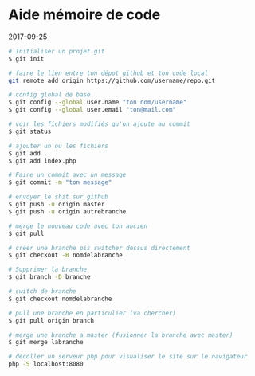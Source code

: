 # Aide mémoire de code
2017-09-25
```bash
# Initialiser un projet git
$ git init
```

```bash
# faire le lien entre ton dépot github et ton code local
git remote add origin https://github.com/username/repo.git
```

```bash
# config global de base
$ git config --global user.name "ton nom/username"
$ git config --global user.email "ton@mail.com"
```

```bash
# voir les fichiers modifiés qu'on ajoute au commit
$ git status
```

```bash
# ajouter un ou les fichiers
$ git add .
$ git add index.php
```


```bash
# Faire un commit avec un message
$ git commit -m "ton message"
```

```bash
# envoyer le shit sur github
$ git push -u origin master
$ git push -u origin autrebranche
```

```bash
# merge le nouveau code avec ton ancien
$ git pull
```

```bash
# créer une branche pis switcher dessus directement
$ git checkout -B nomdelabranche
```

```bash
# Supprimer la branche
$ git branch -D branche
```

```bash
# switch de branche
$ git checkout nomdelabranche
```

```bash
# pull une branche en particulier (va chercher)
$ git pull origin branch
```

```bash
# merge une branche a master (fusionner la branche avec master)
$ git merge labranche
```

```bash
# décoller un serveur php pour visualiser le site sur le navigateur
php -S localhost:8080
```
